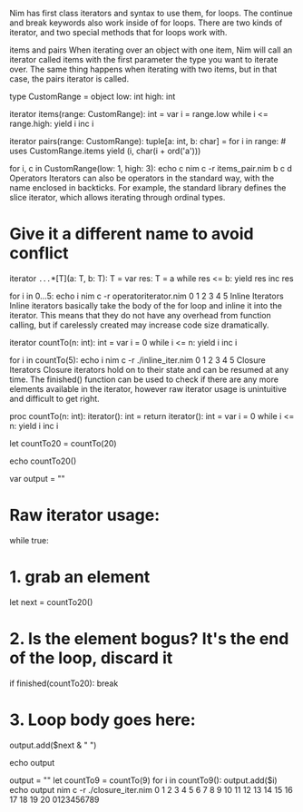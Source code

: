 
Nim has first class iterators and syntax to use them, for loops. The continue and break keywords also work inside of for loops. There are two kinds of iterator, and two special methods that for loops work with.

items and pairs
When iterating over an object with one item, Nim will call an iterator called items with the first parameter the type you want to iterate over. The same thing happens when iterating with two items, but in that case, the pairs iterator is called.

type
  CustomRange = object
    low: int
    high: int

iterator items(range: CustomRange): int =
  var i = range.low
  while i <= range.high:
    yield i
    inc i

iterator pairs(range: CustomRange): tuple[a: int, b: char] =
  for i in range:  # uses CustomRange.items
    yield (i, char(i + ord('a')))

for i, c in CustomRange(low: 1, high: 3):
  echo c
nim c -r items_pair.nim
b
c
d
Operators
Iterators can also be operators in the standard way, with the name enclosed in backticks. For example, the standard library defines the slice iterator, which allows iterating through ordinal types.

# Give it a different name to avoid conflict
iterator `...`*[T](a: T, b: T): T =
  var res: T = a
  while res <= b:
    yield res
    inc res

for i in 0...5:
  echo i
nim c -r operatoriterator.nim
0
1
2
3
4
5
Inline Iterators
Inline iterators basically take the body of the for loop and inline it into the iterator. This means that they do not have any overhead from function calling, but if carelessly created may increase code size dramatically.

iterator countTo(n: int): int =
  var i = 0
  while i <= n:
    yield i
    inc i

for i in countTo(5):
  echo i
nim c -r ./inline_iter.nim
0
1
2
3
4
5
Closure Iterators
Closure iterators hold on to their state and can be resumed at any time. The finished() function can be used to check if there are any more elements available in the iterator, however raw iterator usage is unintuitive and difficult to get right.

proc countTo(n: int): iterator(): int =
  return iterator(): int =
    var i = 0
    while i <= n:
      yield i
      inc i

let countTo20 = countTo(20)

echo countTo20()

var output = ""
# Raw iterator usage:
while true:
  # 1. grab an element
  let next = countTo20()
  # 2. Is the element bogus? It's the end of the loop, discard it
  if finished(countTo20):
    break
  # 3. Loop body goes here:
  output.add($next & " ")

echo output

output = ""
let countTo9 = countTo(9)
for i in countTo9():
  output.add($i)
echo output
nim c -r ./closure_iter.nim
0
1 2 3 4 5 6 7 8 9 10 11 12 13 14 15 16 17 18 19 20
0123456789